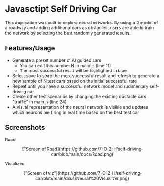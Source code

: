 # Javasctipt Self Driving Car

This application was built to explore neural networks. By using a 2 model of a roadway and adding additional cars as obstacles, users are able to train the network by selecting the best randomly generated results.

## Features/Usage

- Generate a preset number of AI guided cars
  - You can edit this number N in main.js (line 11)
  - The most successful result will be highlighted in blue
- Select save to store the most successful result and refresh to generate a new sample of N test cars based on the initial successful rate
- Repeat until you have a successful network model and rudimentary self-driving car
- Create other test scenarios by changing the existing obstacle cars "traffic" in main.js (line 24)
- A visual representation of the neural network is visible and updates which neurons are firing in real time based on the best test car
  
## Screenshots

  Road

  <p align="center">
  !["Screen of Road](https://github.com/7-O-2-H/self-driving-car/blob/main/docs/Road.png)
  </p>
    

  Visializer:

  <p align="center">
  !["Screen of viz"](https://github.com/7-O-2-H/self-driving-car/blob/main/docs/Neural%20Visualizer.png)
  </p>
